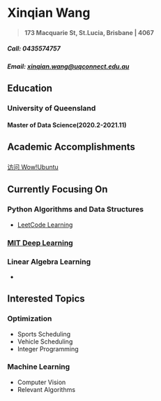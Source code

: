 # Xinqian Wang
> #### 173 Macquarie St, St.Lucia, Brisbane | 4067
##### Call: 0435574757
##### Email: xinqian.wang@uqconnect.edu.au
## Education
### University of Queensland
#### Master of Data Science(2020.2-2021.11)
## Academic Accomplishments
### 
[访问 Wow!Ubuntu](http://wowubuntu.com)

## Currently Focusing On
### Python Algorithms and Data Structures
   -  [LeetCode Learning](/LeetCode)
### [MIT Deep Learning](http://introtodeeplearning.com/)
### Linear Algebra Learning
   -  
## Interested Topics
### Optimization
   -  Sports Scheduling
   -  Vehicle Scheduling
   -  Integer Programming
### Machine Learning
   -  Computer Vision
   -  Relevant Algorithms
